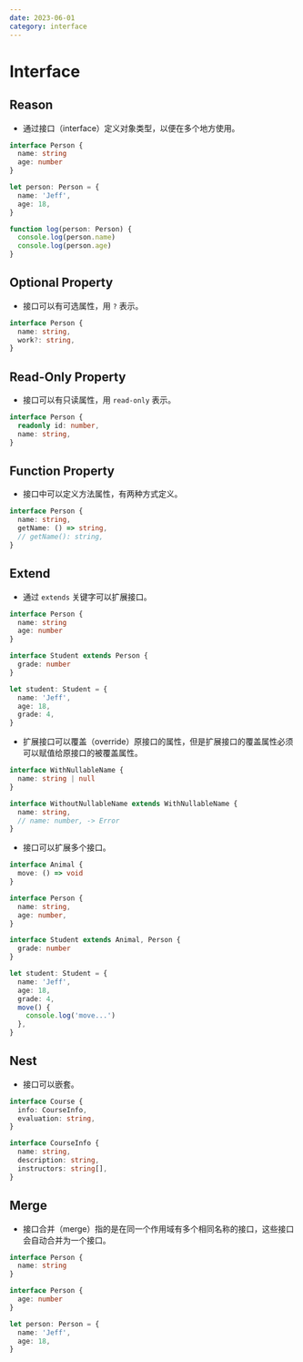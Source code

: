 ```yaml
---
date: 2023-06-01
category: interface
---
```


# Interface

## Reason

- 通过接口（interface）定义对象类型，以便在多个地方使用。

```ts {1-4}
interface Person {
  name: string
  age: number
}

let person: Person = {
  name: 'Jeff',
  age: 18,
}

function log(person: Person) {
  console.log(person.name)
  console.log(person.age)
}
```

## Optional Property

- 接口可以有可选属性，用 `?` 表示。

```ts {3}
interface Person {
  name: string,
  work?: string,
}
```

## Read-Only Property

- 接口可以有只读属性，用 `read-only` 表示。

```ts {2}
interface Person {
  readonly id: number,
  name: string,
}
```

## Function Property

- 接口中可以定义方法属性，有两种方式定义。

```ts
interface Person {
  name: string,
  getName: () => string,
  // getName(): string,
}
```

## Extend

- 通过 `extends` 关键字可以扩展接口。

```ts {6}
interface Person {
  name: string
  age: number
}

interface Student extends Person {
  grade: number
}

let student: Student = {
  name: 'Jeff',
  age: 18,
  grade: 4,
}
```

- 扩展接口可以覆盖（override）原接口的属性，但是扩展接口的覆盖属性必须可以赋值给原接口的被覆盖属性。

```ts {6}
interface WithNullableName {
  name: string | null
}

interface WithoutNullableName extends WithNullableName {
  name: string,
  // name: number, -> Error
}
```

- 接口可以扩展多个接口。

```ts {10-12}
interface Animal {
  move: () => void
}

interface Person {
  name: string,
  age: number,
}

interface Student extends Animal, Person {
  grade: number
}

let student: Student = {
  name: 'Jeff',
  age: 18,
  grade: 4,
  move() {
    console.log('move...')
  },
}
```

## Nest

- 接口可以嵌套。

```ts {2}
interface Course {
  info: CourseInfo,
  evaluation: string,
}

interface CourseInfo {
  name: string,
  description: string,
  instructors: string[],
}
```

## Merge

- 接口合并（merge）指的是在同一个作用域有多个相同名称的接口，这些接口会自动合并为一个接口。

```ts
interface Person {
  name: string
}

interface Person {
  age: number
}

let person: Person = {
  name: 'Jeff',
  age: 18,
}
```
